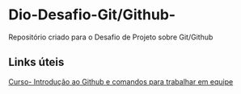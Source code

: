 # Dio-Desafio-Git/Github-
Repositório criado para o Desafio de Projeto sobre Git/Github
## Links úteis
[Curso- Introdução ao Github e comandos para trabalhar em equipe](https://web.dio.me/course/introducao-ao-github-e-comandos-para-trabalhar-em-equipe/learning/6407ce79-a7c1-4305-8be2-94082edc2049)
